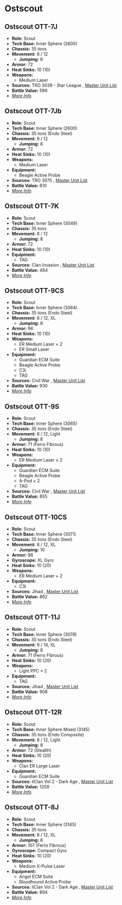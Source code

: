 # Ostscout 

## Ostscout OTT-7J 

- **Role:** Scout 
- **Tech Base:** Inner Sphere (2600) 
- **Chassis:** 35 tons 
- **Movement:** 8 / 12 
  - **Jumping:** 8 
- **Armor:** 72 
- **Heat Sinks:** 10 (10) 
- **Weapons:** 
  - Medium Laser 
- **Sources:** TRO 3039 - Star League , [Master Unit List](http://masterunitlist.info/Unit/Details/2366/ostscout-ott-7j) 
- **Battle Value:** 596 
- [*More Info*](ostscout/ostscout_ott-7j.md) 

## Ostscout OTT-7Jb 

- **Role:** Scout 
- **Tech Base:** Inner Sphere (2600) 
- **Chassis:** 35 tons (Endo Steel) 
- **Movement:** 8 / 12 
  - **Jumping:** 8 
- **Armor:** 72 
- **Heat Sinks:** 10 (10) 
- **Weapons:** 
  - Medium Laser 
- **Equipment:** 
  - Beagle Active Probe 
- **Sources:** TRO 3075 , [Master Unit List](http://masterunitlist.info/Unit/Details/2367/ostscout-ott-7jb) 
- **Battle Value:** 610 
- [*More Info*](ostscout/ostscout_ott-7jb.md) 

## Ostscout OTT-7K 

- **Role:** Scout 
- **Tech Base:** Inner Sphere (3049) 
- **Chassis:** 35 tons 
- **Movement:** 8 / 12 
  - **Jumping:** 8 
- **Armor:** 72 
- **Heat Sinks:** 10 (10) 
- **Equipment:** 
  - TAG 
- **Sources:** Clan Invasion , [Master Unit List](http://masterunitlist.info/Unit/Details/2368/ostscout-ott-7k) 
- **Battle Value:** 484 
- [*More Info*](ostscout/ostscout_ott-7k.md) 

## Ostscout OTT-9CS 

- **Role:** Scout 
- **Tech Base:** Inner Sphere (3064) 
- **Chassis:** 35 tons (Endo Steel) 
- **Movement:** 8 / 12, XL 
  - **Jumping:** 8 
- **Armor:** 96 
- **Heat Sinks:** 10 (10) 
- **Weapons:** 
  - ER Medium Laser × 2 
  - ER Small Laser 
- **Equipment:** 
  - Guardian ECM Suite 
  - Beagle Active Probe 
  - C3i 
  - TAG 
- **Sources:** Civil War , [Master Unit List](http://masterunitlist.info/Unit/Details/2369/ostscout-ott-9cs) 
- **Battle Value:** 930 
- [*More Info*](ostscout/ostscout_ott-9cs.md) 

## Ostscout OTT-9S 

- **Role:** Scout 
- **Tech Base:** Inner Sphere (3065) 
- **Chassis:** 35 tons (Endo Steel) 
- **Movement:** 8 / 12, Light 
  - **Jumping:** 8 
- **Armor:** 71 (Ferro Fibrous) 
- **Heat Sinks:** 10 (10) 
- **Weapons:** 
  - ER Medium Laser × 2 
- **Equipment:** 
  - Guardian ECM Suite 
  - Beagle Active Probe 
  - A-Pod × 2 
  - TAG 
- **Sources:** Civil War , [Master Unit List](http://masterunitlist.info/Unit/Details/2370/ostscout-ott-9s) 
- **Battle Value:** 855 
- [*More Info*](ostscout/ostscout_ott-9s.md) 

## Ostscout OTT-10CS 

- **Role:** Scout 
- **Tech Base:** Inner Sphere (3071) 
- **Chassis:** 35 tons (Endo Steel) 
- **Movement:** 8 / 12, XL 
  - **Jumping:** 10 
- **Armor:** 96 
- **Gyroscope:** XL Gyro 
- **Heat Sinks:** 10 (20) 
- **Weapons:** 
  - ER Medium Laser × 2 
- **Equipment:** 
  - C3i 
- **Sources:** Jihad , [Master Unit List](http://masterunitlist.info/Unit/Details/2364/ostscout-ott-10cs) 
- **Battle Value:** 862 
- [*More Info*](ostscout/ostscout_ott-10cs.md) 

## Ostscout OTT-11J 

- **Role:** Scout 
- **Tech Base:** Inner Sphere (3078) 
- **Chassis:** 35 tons (Endo Steel) 
- **Movement:** 9 / 14, XL 
  - **Jumping:** 8 
- **Armor:** 71 (Ferro Fibrous) 
- **Heat Sinks:** 10 (20) 
- **Weapons:** 
  - Light PPC × 2 
- **Equipment:** 
  - TAG 
- **Sources:** Jihad , [Master Unit List](http://masterunitlist.info/Unit/Details/2365/ostscout-ott-11j) 
- **Battle Value:** 908 
- [*More Info*](ostscout/ostscout_ott-11j.md) 

## Ostscout OTT-12R 

- **Role:** Scout 
- **Tech Base:** Inner Sphere Mixed (3145) 
- **Chassis:** 35 tons (Endo Composite) 
- **Movement:** 8 / 12, Light 
  - **Jumping:** 8 
- **Armor:** 72 (Stealth) 
- **Heat Sinks:** 10 (20) 
- **Weapons:** 
  - Clan ER Large Laser 
- **Equipment:** 
  - Guardian ECM Suite 
- **Sources:** ilClan Vol 2 - Dark Age , [Master Unit List](http://masterunitlist.info/Unit/Details/7452/ostscout-ott-12r) 
- **Battle Value:** 1209 
- [*More Info*](ostscout/ostscout_ott-12r.md) 

## Ostscout OTT-8J 

- **Role:** Scout 
- **Tech Base:** Inner Sphere (3145) 
- **Chassis:** 35 tons 
- **Movement:** 8 / 12, XL 
  - **Jumping:** 8 
- **Armor:** 107 (Ferro Fibrous) 
- **Gyroscope:** Compact Gyro 
- **Heat Sinks:** 10 (20) 
- **Weapons:** 
  - Medium X-Pulse Laser 
- **Equipment:** 
  - Angel ECM Suite 
  - Bloodhound Active Probe 
- **Sources:** ilClan Vol 2 - Dark Age , [Master Unit List](http://masterunitlist.info/Unit/Details/7451/ostscout-ott-8j) 
- **Battle Value:** 894 
- [*More Info*](ostscout/ostscout_ott-8j.md) 

